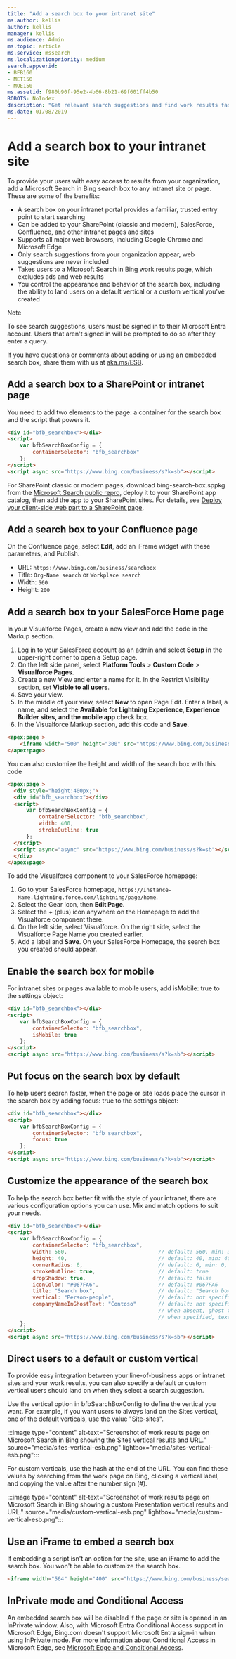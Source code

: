 ```yaml
---
title: "Add a search box to your intranet site"
ms.author: kellis
author: kellis
manager: kellis
ms.audience: Admin
ms.topic: article
ms.service: mssearch
ms.localizationpriority: medium
search.appverid:
- BFB160
- MET150
- MOE150
ms.assetid: f980b90f-95e2-4b66-8b21-69f601ff4b50
ROBOTS: NoIndex
description: "Get relevant search suggestions and find work results faster by adding a Microsoft Search search box to your intranet site or page."
ms.date: 01/08/2019
---
```


# Add a search box to your intranet site

To provide your users with easy access to results from your organization, add a Microsoft Search in Bing search box to any intranet site or page. These are some of the benefits:

- A search box on your intranet portal provides a familiar, trusted entry point to start searching
- Can be added to your SharePoint (classic and modern), SalesForce, Confluence, and other intranet pages and sites
- Supports all major web browsers, including Google Chrome and Microsoft Edge
- Only search suggestions from your organization appear, web suggestions are never included
- Takes users to a Microsoft Search in Bing work results page, which excludes ads and web results
- You control the appearance and behavior of the search box, including the ability to land users on a default vertical or a custom vertical you've created

> [!NOTE]
>To see search suggestions, users must be signed in to their Microsoft Entra account. Users that aren't signed in will be prompted to do so after they enter a query.

If you have questions or comments about adding or using an embedded search box, share them with us at [aka.ms/ESB](https://aka.ms/ESB).
  
## Add a search box to a SharePoint or intranet page

You need to add two elements to the page: a container for the search box and the script that powers it.
  
```html
<div id="bfb_searchbox"></div>
<script>
    var bfbSearchBoxConfig = {
        containerSelector: "bfb_searchbox"
    };
</script>
<script async src="https://www.bing.com/business/s?k=sb"></script>
```

For SharePoint classic or modern pages, download bing-search-box.sppkg from the [Microsoft Search public repro](https://github.com/microsoft-search/bing-search-box/releases), deploy it to your SharePoint app catalog, then add the app to your SharePoint sites. For details, see [Deploy your client-side web part to a SharePoint page](/sharepoint/dev/spfx/web-parts/get-started/serve-your-web-part-in-a-sharepoint-page#deploy-the-helloworld-package-to-app-catalog).

## Add a search box to your Confluence page

On the Confluence page, select **Edit**, add an iFrame widget with these parameters, and Publish. 
- URL: `https://www.bing.com/business/searchbox`
- Title: `Org-Name search` or `Workplace search`
- Width: `560`
- Height: `200`

## Add a search box to your SalesForce Home page

In your Visualforce Pages, create a new view and add the code in the Markup section.

1. Log in to your SalesForce account as an admin and select **Setup** in the upper-right corner to open a Setup page.
1. On the left side panel, select **Platform Tools** > **Custom Code** > **Visualforce Pages**.
1. Create a new View and enter a name for it. In the Restrict Visibility section, set **Visible to all users**.
1. Save your view.
1. In the middle of your view, select **New** to open Page Edit. Enter a label, a name, and select the **Available for Lightning Experience, Experience Builder sites, and the mobile app** check box.
1. In the Visualforce Markup section, add this code and **Save**.

```html
<apex:page >
    <iframe width="500" height="300" src="https://www.bing.com/business/searchbox"></iframe>
</apex:page>
```

You can also customize the height and width of the search box with this code

```html
<apex:page >
  <div style="height:400px;">
  <div id="bfb_searchbox"></div>
  <script>
      var bfbSearchBoxConfig = {
          containerSelector: "bfb_searchbox",
          width: 400,
          strokeOutline: true
      };
  </script>
  <script async="async" src="https://www.bing.com/business/s?k=sb"></script>
  </div>
</apex:page>
```

To add the Visualforce component to your SalesForce homepage:
1. Go to your SalesForce homepage, `https://Instance-Name.lightning.force.com/lightning/page/home`.
1. Select the Gear icon, then **Edit Page**.
1. Select the + (plus) icon anywhere on the Homepage to add the Visualforce component there.
1. On the left side, select Visualforce. On the right side, select the Visualforce Page Name you created earlier.
1. Add a label and **Save**.
On your SalesForce Homepage, the search box you created should appear.
  
## Enable the search box for mobile

For intranet sites or pages available to mobile users, add isMobile: true to the settings object:
  
```html
<div id="bfb_searchbox"></div>
<script>
    var bfbSearchBoxConfig = {
        containerSelector: "bfb_searchbox", 
        isMobile: true
    };
</script>
<script async src="https://www.bing.com/business/s?k=sb"></script>
```

## Put focus on the search box by default

To help users search faster, when the page or site loads place the cursor in the search box by adding focus: true to the settings object:
  
```html
<div id="bfb_searchbox"></div>
<script>
    var bfbSearchBoxConfig = {
        containerSelector: "bfb_searchbox",
        focus: true
    };
</script>
<script async src="https://www.bing.com/business/s?k=sb"></script>
```

## Customize the appearance of the search box 

To help the search box better fit with the style of your intranet, there are various configuration options you can use. Mix and match options to suit your needs.

```html
<div id="bfb_searchbox"></div>
<script>
    var bfbSearchBoxConfig = {
        containerSelector: "bfb_searchbox",
        width: 560,                             // default: 560, min: 360, max: 650
        height: 40,                             // default: 40, min: 40, max: 72
        cornerRadius: 6,                        // default: 6, min: 0, max: 25                                   
        strokeOutline: true,                    // default: true
        dropShadow: true,                       // default: false
        iconColor: "#067FA6",                   // default: #067FA6
        title: "Search box",                    // default: "Search box"
        vertical: "Person-people",              // default: not specified, search box directs to the All vertical on the WORK results page
        companyNameInGhostText: "Contoso"       // default: not specified
                                                // when absent, ghost text will be "Search work"
                                                // when specified, text will be "Search <companyNameInGhostText>"
    };
</script>
<script async src="https://www.bing.com/business/s?k=sb"></script>
```

## Direct users to a default or custom vertical

To provide easy integration between your line-of-business apps or intranet sites and your work results, you can also specify a default or custom vertical users should land on when they select a search suggestion.

Use the vertical option in bfbSearchBoxConfig to define the vertical you want. For example, if you want users to always land on the Sites vertical, one of the default verticals, use the value "Site-sites".

:::image type="content" alt-text="Screenshot of work results page on Microsoft Search in Bing showing the Sites vertical results and URL." source="media/sites-vertical-esb.png" lightbox="media/sites-vertical-esb.png":::

For custom verticals, use the hash at the end of the URL. You can find these values by searching from the work page on Bing, clicking a vertical label, and copying the value after the number sign (#).

:::image type="content" alt-text="Screenshot of work results page on Microsoft Search in Bing showing a custom Presentation vertical results and URL." source="media/custom-vertical-esb.png" lightbox="media/custom-vertical-esb.png":::

## Use an iFrame to embed a search box

If embedding a script isn't an option for the site, use an iFrame to add the search box. You won't be able to customize the search box.
  
```html
<iframe width="564" height="400" src="https://www.bing.com/business/searchbox"></iframe>
```

## InPrivate mode and Conditional Access

An embedded search box will be disabled if the page or site is opened in an InPrivate window. Also, with Microsoft Entra Conditional Access support in Microsoft Edge, Bing.com doesn't support Microsoft Entra sign-in when using InPrivate mode. For more information about Conditional Access in Microsoft Edge, see [Microsoft Edge and Conditional Access](/deployedge/ms-edge-security-conditional-access#accessing-conditional-access-protected-resources-in-microsoft-edge).
